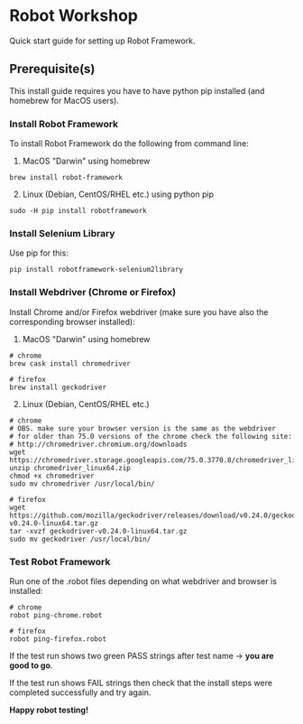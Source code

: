 # Robot Workshop
Quick start guide for setting up Robot Framework.

## Prerequisite(s)
This install guide requires you have to have python pip installed (and homebrew for MacOS users).

### Install Robot Framework
To install Robot Framework do the following from command line:

1. MacOS "Darwin" using homebrew 
```
brew install robot-framework
```

2. Linux (Debian, CentOS/RHEL etc.) using python pip 
```
sudo -H pip install robotframework
```

### Install Selenium Library
Use pip for this:
```
pip install robotframework-selenium2library
```

### Install Webdriver (Chrome or Firefox)
Install Chrome and/or Firefox webdriver (make sure you have also the corresponding browser installed):

1. MacOS "Darwin" using homebrew
```
# chrome
brew cask install chromedriver

# firefox
brew install geckodriver
```

2. Linux (Debian, CentOS/RHEL etc.)
```
# chrome
# OBS. make sure your browser version is the same as the webdriver
# for older than 75.0 versions of the chrome check the following site:
# http://chromedriver.chromium.org/downloads
wget https://chromedriver.storage.googleapis.com/75.0.3770.8/chromedriver_linux64.zip
unzip chromedriver_linux64.zip
chmod +x chromedriver
sudo mv chromedriver /usr/local/bin/

# firefox
wget https://github.com/mozilla/geckodriver/releases/download/v0.24.0/geckodriver-v0.24.0-linux64.tar.gz
tar -xvzf geckodriver-v0.24.0-linux64.tar.gz
sudo mv geckodriver /usr/local/bin/
```

### Test Robot Framework
Run one of the .robot files depending on what webdriver and browser is installed:
```
# chrome
robot ping-chrome.robot

# firefox
robot ping-firefox.robot
```
If the test run shows two green PASS strings after test name -> **you are good to go**.

If the test run shows FAIL strings then check that the install steps were completed successfully and try again.

**Happy robot testing!**
